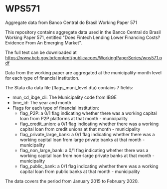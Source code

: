 # WPS571
Aggregate data from Banco Central do Brasil Working Paper 571

This repository contains aggregate data used in the Banco Central do Brasil Working Paper 571, entitled "Does Fintech Lending Lower Financing Costs? Evidence From An Emerging Market".

The full text can be downloaded at https://www.bcb.gov.br/content/publicacoes/WorkingPaperSeries/wps571.pdf

Data from the working paper are aggregated at the municipality-month level for each type of financial institution.

The Stata dta data file (flags_muni_level.dta) contains 7 fields:
- mun_cd_ibge_cli: The Municipality code from IBGE
- time_id: The year and month
- Flags for each type of financial institution:
    - flag_P2P: a 0/1 flag indicating whether there was a working capital loan from P2P platforms at that month - municipality
    - flag_credit_union: a 0/1 flag indicating whether there was a working capital loan from credit unions at that month - municipality
    - flag_private_large_bank: a 0/1 flag indicating whether there was a working capital loan from large private banks at that month - municipality
    - flag_non_large_bank: a 0/1 flag indicating whether there was a working capital loan from non-large private banks at that month - municipality
    - flag_public_bank: a 0/1 flag indicating whether there was a working capital loan from public banks at that month - municipality

The data covers the period from January 2015 to February 2020.
